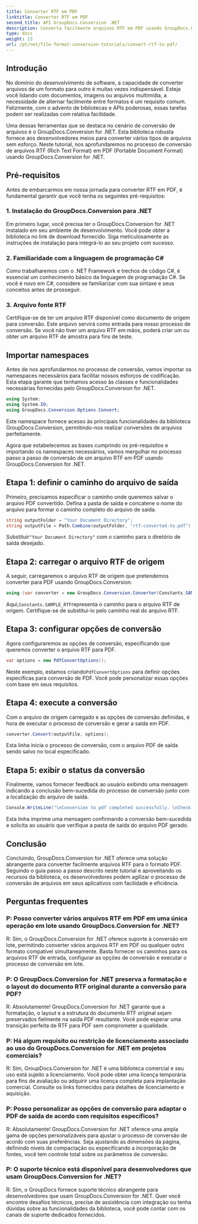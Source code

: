 ```yaml
---
title: Converter RTF em PDF
linktitle: Converter RTF em PDF
second_title: API GroupDocs.Conversion .NET
description: Converta facilmente arquivos RTF em PDF usando GroupDocs.Conversion for .NET. Siga nosso passo a passo para integração e libere o poder da conversão de arquivos.
type: docs
weight: 13
url: /pt/net/file-format-conversion-tutorials/convert-rtf-to-pdf/
---
```

## Introdução

No domínio do desenvolvimento de software, a capacidade de converter arquivos de um formato para outro é muitas vezes indispensável. Esteja você lidando com documentos, imagens ou arquivos multimídia, a necessidade de alternar facilmente entre formatos é um requisito comum. Felizmente, com o advento de bibliotecas e APIs poderosas, essas tarefas podem ser realizadas com relativa facilidade.

Uma dessas ferramentas que se destaca no cenário de conversão de arquivos é o GroupDocs.Conversion for .NET. Esta biblioteca robusta fornece aos desenvolvedores meios para converter vários tipos de arquivos sem esforço. Neste tutorial, nos aprofundaremos no processo de conversão de arquivos RTF (Rich Text Format) em PDF (Portable Document Format) usando GroupDocs.Conversion for .NET.

## Pré-requisitos

Antes de embarcarmos em nossa jornada para converter RTF em PDF, é fundamental garantir que você tenha os seguintes pré-requisitos:

### 1. Instalação do GroupDocs.Conversion para .NET

Em primeiro lugar, você precisa ter o GroupDocs.Conversion for .NET instalado em seu ambiente de desenvolvimento. Você pode obter a biblioteca no link de download fornecido. Siga meticulosamente as instruções de instalação para integrá-lo ao seu projeto com sucesso.

### 2. Familiaridade com a linguagem de programação C#

Como trabalharemos com o .NET Framework e trechos de código C#, é essencial um conhecimento básico da linguagem de programação C#. Se você é novo em C#, considere se familiarizar com sua sintaxe e seus conceitos antes de prosseguir.

### 3. Arquivo fonte RTF

Certifique-se de ter um arquivo RTF disponível como documento de origem para conversão. Este arquivo servirá como entrada para nosso processo de conversão. Se você não tiver um arquivo RTF em mãos, poderá criar um ou obter um arquivo RTF de amostra para fins de teste.

## Importar namespaces

Antes de nos aprofundarmos no processo de conversão, vamos importar os namespaces necessários para facilitar nossos esforços de codificação. Esta etapa garante que tenhamos acesso às classes e funcionalidades necessárias fornecidas pelo GroupDocs.Conversion for .NET.

```csharp
using System;
using System.IO;
using GroupDocs.Conversion.Options.Convert;
```

Este namespace fornece acesso às principais funcionalidades da biblioteca GroupDocs.Conversion, permitindo-nos realizar conversões de arquivos perfeitamente.

Agora que estabelecemos as bases cumprindo os pré-requisitos e importando os namespaces necessários, vamos mergulhar no processo passo a passo de conversão de um arquivo RTF em PDF usando GroupDocs.Conversion for .NET.

## Etapa 1: definir o caminho do arquivo de saída

Primeiro, precisamos especificar o caminho onde queremos salvar o arquivo PDF convertido. Defina a pasta de saída e concatene o nome do arquivo para formar o caminho completo do arquivo de saída.

```csharp
string outputFolder = "Your Document Directory";
string outputFile = Path.Combine(outputFolder, "rtf-converted-to.pdf");
```

 Substituir`"Your Document Directory"` com o caminho para o diretório de saída desejado.

## Etapa 2: carregar o arquivo RTF de origem

A seguir, carregaremos o arquivo RTF de origem que pretendemos converter para PDF usando GroupDocs.Conversion.

```csharp
using (var converter = new GroupDocs.Conversion.Converter(Constants.SAMPLE_RTF))
```

 Aqui,`Constants.SAMPLE_RTF`representa o caminho para o arquivo RTF de origem. Certifique-se de substituí-lo pelo caminho real do arquivo RTF.

## Etapa 3: configurar opções de conversão

Agora configuraremos as opções de conversão, especificando que queremos converter o arquivo RTF para PDF.

```csharp
var options = new PdfConvertOptions();
```

 Neste exemplo, estamos criando`PdfConvertOptions` para definir opções específicas para conversão de PDF. Você pode personalizar essas opções com base em seus requisitos.

## Etapa 4: execute a conversão

Com o arquivo de origem carregado e as opções de conversão definidas, é hora de executar o processo de conversão e gerar a saída em PDF.

```csharp
converter.Convert(outputFile, options);
```

Esta linha inicia o processo de conversão, com o arquivo PDF de saída sendo salvo no local especificado.

## Etapa 5: exibir o status da conversão

Finalmente, vamos fornecer feedback ao usuário exibindo uma mensagem indicando a conclusão bem-sucedida do processo de conversão junto com a localização do arquivo de saída.

```csharp
Console.WriteLine("\nConversion to pdf completed successfully. \nCheck output in {0}", outputFolder);
```

Esta linha imprime uma mensagem confirmando a conversão bem-sucedida e solicita ao usuário que verifique a pasta de saída do arquivo PDF gerado.

## Conclusão

Concluindo, GroupDocs.Conversion for .NET oferece uma solução abrangente para converter facilmente arquivos RTF para o formato PDF. Seguindo o guia passo a passo descrito neste tutorial e aproveitando os recursos da biblioteca, os desenvolvedores podem agilizar o processo de conversão de arquivos em seus aplicativos com facilidade e eficiência.

## Perguntas frequentes

### P: Posso converter vários arquivos RTF em PDF em uma única operação em lote usando GroupDocs.Conversion for .NET?

R: Sim, o GroupDocs.Conversion for .NET oferece suporte à conversão em lote, permitindo converter vários arquivos RTF em PDF ou qualquer outro formato compatível simultaneamente. Basta fornecer os caminhos para os arquivos RTF de entrada, configurar as opções de conversão e executar o processo de conversão em lote.

### P: O GroupDocs.Conversion for .NET preserva a formatação e o layout do documento RTF original durante a conversão para PDF?

R: Absolutamente! GroupDocs.Conversion for .NET garante que a formatação, o layout e a estrutura do documento RTF original sejam preservados fielmente na saída PDF resultante. Você pode esperar uma transição perfeita de RTF para PDF sem comprometer a qualidade.

### P: Há algum requisito ou restrição de licenciamento associado ao uso do GroupDocs.Conversion for .NET em projetos comerciais?

R: Sim, GroupDocs.Conversion for .NET é uma biblioteca comercial e seu uso está sujeito a licenciamento. Você pode obter uma licença temporária para fins de avaliação ou adquirir uma licença completa para implantação comercial. Consulte os links fornecidos para detalhes de licenciamento e aquisição.

### P: Posso personalizar as opções de conversão para adaptar o PDF de saída de acordo com requisitos específicos?

R: Absolutamente! GroupDocs.Conversion for .NET oferece uma ampla gama de opções personalizáveis para ajustar o processo de conversão de acordo com suas preferências. Seja ajustando as dimensões da página, definindo níveis de compactação ou especificando a incorporação de fontes, você tem controle total sobre os parâmetros de conversão.

### P: O suporte técnico está disponível para desenvolvedores que usam GroupDocs.Conversion for .NET?

R: Sim, o GroupDocs fornece suporte técnico abrangente para desenvolvedores que usam GroupDocs.Conversion for .NET. Quer você encontre desafios técnicos, precise de assistência com integração ou tenha dúvidas sobre as funcionalidades da biblioteca, você pode contar com os canais de suporte dedicados fornecidos.